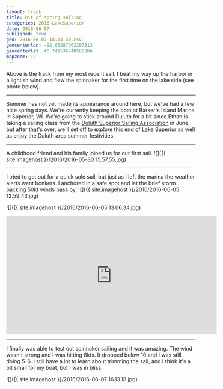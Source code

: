```yaml
---
layout: track
title: bit of spring sailing
categories: 2016-LakeSuperior
date: 2016-06-07
published: true
geo: 2016-06-07-18.14.40.csv
geocenterlon: -92.06287762207813
geocenterlat: 46.741536740585204
mapzoom: 12
---
```


Above is the track from my most recent sail. I beat my way up the harbor in a lightish wind and flew the spinnaker for the first time on the lake side (see photo below).

-----
Summer has not yet made its appearance around here, but we've had a few nice spring days. We're currently keeping the boat at Barker's Island Marina in Superior, WI. We're going to stick around Duluth for a bit since Ethan is taking a sailing class from the [Duluth Superior Sailing Association](http://sailingforall.org/) in June, but after that's over, we'll set off to explore this end of Lake Superior as well as enjoy the Duluth area summer festivities.

------------

A childhood friend and his family joined us for our first sail. 
![]({{ site.imagehost }}/2016/2016-05-30 15.57.55.jpg)


-------

I tried to get out for a quick solo sail, but just as I left the marina the weather alerts went bonkers. I anchored in a safe spot and let the brief storm packing 50kt winds pass by. 
![]({{ site.imagehost }}/2016/2016-06-05 12.59.43.jpg)

![]({{ site.imagehost }}/2016/2016-06-05 13.06.34.jpg)
<iframe width="560" height="315" src="https://www.youtube.com/embed/gEIGIN3apAA" frameborder="0" allowfullscreen></iframe>

------

I finally was able to test out spinnaker sailing and it was amazing. The wind wasn't strong and I was hitting 8kts. It dropped below 10 and I was still doing 5-6. I still have a lot to learn about trimming the sail, and I think it's a bit small for my boat, but I was in bliss.

![]({{ site.imagehost }}/2016/2016-06-07 16.13.18.jpg)

